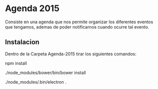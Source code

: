 # Agenda 2015
Consiste en una agenda que nos permite organizar los diferentes eventos que tengamos, ademas de poder notificarnos cuando ocurre tal evento.

## Instalacion
Dentro de la Carpeta Agenda-2015 tirar los siguientes comandos:

npm install

./node_modules/bower/bin/bower install

./node_modules/.bin/electron .



